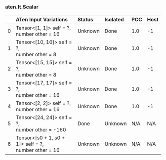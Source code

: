 ### aten.lt.Scalar
|    | ATen Input Variations                                   | Status   | Isolated   | PCC   | Host   |
|---:|:--------------------------------------------------------|:---------|:-----------|:------|:-------|
|  0 | Tensor<[1, 1]> self = ?,<br>number other = 16           | Unknown  | Done       | 1.0   | -1     |
|  1 | Tensor<[10, 10]> self = ?,<br>number other = 8          | Unknown  | Done       | 1.0   | -1     |
|  2 | Tensor<[15, 15]> self = ?,<br>number other = 8          | Unknown  | Done       | 1.0   | -1     |
|  3 | Tensor<[17, 17]> self = ?,<br>number other = 16         | Unknown  | Done       | 1.0   | -1     |
|  4 | Tensor<[2, 2]> self = ?,<br>number other = 16           | Unknown  | Done       | 1.0   | -1     |
|  5 | Tensor<[24, 24]> self = ?,<br>number other = -160       | Done     | Unknown    | N/A   | N/A    |
|  6 | Tensor<[s0 + 1, s0 + 1]> self = ?,<br>number other = 16 | Unknown  | Unknown    | N/A   | N/A    |


